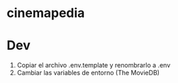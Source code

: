# cinemapedia

# Dev

1. Copiar el archivo .env.template y renombrarlo a .env
2. Cambiar las variables de entorno (The MovieDB)

